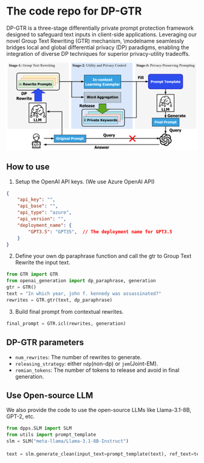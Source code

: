 # The code repo for DP-GTR 
DP-GTR is a three-stage differentially private prompt protection framework designed to safeguard text inputs in client-side applications. Leveraging our novel Group Text Rewriting (GTR) mechanism, \modelname seamlessly bridges local and global differential privacy (DP) paradigms, enabling the integration of diverse DP techniques for superior privacy-utility tradeoffs.

![framework](framework.png)

## How to use
1. Setup the OpenAI API keys. (We use Azure OpenAI API)
```json
{
    "api_key": "",
    "api_base": "",
    "api_type": "azure",
    "api_version": "",
    "deployment_name": {
        "GPT3.5": "GPT35",  // The deployment name for GPT3.5
    }
}
```

2. Define your own dp paraphrase function and call the gtr to Group Text Rewrite the input text.
```python
from GTR import GTR
from openai_generation import dp_paraphrase, generation
gtr = GTR()
text = "In which year, john f. kennedy was assassinated?"
rewrites = GTR.gtr(text, dp_paraphrase)
```

3. Build final prompt from contextual rewrites.
```python
final_prompt = GTR.icl(rewrites, generation)
```

## DP-GTR parameters
- `num_rewrites`: The number of rewrites to generate.
- `releasing_strategy`: either `ndp`(non-dp) or `jem`(Joint-EM).
- `remian_tokens`: The number of tokens to release and avoid in final generation. 

## Use Open-source LLM
We also provide the code to use the open-source LLMs like Llama-3.1-8B, GPT-2, etc. 
```python
from dpps.SLM import SLM
from utils import prompt_template
slm = SLM("meta-llama/Llama-3.1-8B-Instruct")

text = slm.generate_clean(input_text=prompt_template(text), ref_text=text)
```
